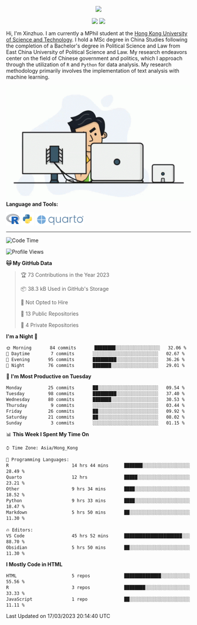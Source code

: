 <div align='center'>
<img src='https://readme-typing-svg.herokuapp.com?font=ubuntu&color=4d3900&center=true&lines=HKUST+Mphil+in+SOSC;Focus+on+China;Code+for+PoliSci'/>
</div>


<p align='center'>
<a href='mailto:carlh.stoner@gmail.com' target='_blank'>
        <img src='https://img.shields.io/badge/Gmail-D14836?style=for-the-badge&logo=gmail&logoColor=white'/></a>
 <a href='https://www.linkedin.com/in/xinzhuo-huang-5161011ba/' target='_blank'>
        <img src='https://img.shields.io/badge/linkedin%20-%230077B5.svg?&style=for-the-badge&logo=linkedin&logoColor=white'/>
    </a>
    </p>
    
Hi, I'm Xinzhuo. I am currently a MPhil student at the [Hong Kong University of Science and Technology](https://sosc.hkust.edu.hk/node/613). I hold a MSc degree in China Studies following the completion of a Bachelor's degree in Political Science and Law from East China University of Political Science and Law. My research endeavors center on the field of Chinese government and politics, which I approach through the utilization of `R` and `Python` for data analysis. My research methodology primarily involves the implementation of text analysis with machine learning.




<img align='right' src="https://github.com/xinzhuohkust/xinzhuohkust/blob/main/programmer.gif" width="590">




**Language and Tools:**  

<code><img height="36" src="https://raw.githubusercontent.com/github/explore/80688e429a7d4ef2fca1e82350fe8e3517d3494d/topics/r/r.png"></code>
<code><img height="36" src="https://raw.githubusercontent.com/github/explore/80688e429a7d4ef2fca1e82350fe8e3517d3494d/topics/python/python.png"></code>
<code><img height="32" src="https://github.com/quarto-dev/quarto-r/blob/main/man/figures/quarto.png"></code>

---
<!--START_SECTION:waka-->
![Code Time](http://img.shields.io/badge/Code%20Time-192%20hrs%205%20mins-blue)

![Profile Views](http://img.shields.io/badge/Profile%20Views-28-blue)

**🐱 My GitHub Data** 

> 🏆 73 Contributions in the Year 2023
 > 
> 📦 38.3 kB Used in GitHub's Storage 
 > 
> 🚫 Not Opted to Hire
 > 
> 📜 13 Public Repositories 
 > 
> 🔑 4 Private Repositories  
 > 
**I'm a Night 🦉** 

```text
🌞 Morning       84 commits       ████████░░░░░░░░░░░░░░░░░   32.06 % 
🌆 Daytime        7 commits       ░░░░░░░░░░░░░░░░░░░░░░░░░   02.67 % 
🌃 Evening       95 commits       █████████░░░░░░░░░░░░░░░░   36.26 % 
🌙 Night         76 commits       ███████░░░░░░░░░░░░░░░░░░   29.01 % 

```
📅 **I'm Most Productive on Tuesday** 

```text
Monday          25 commits       ██░░░░░░░░░░░░░░░░░░░░░░░   09.54 % 
Tuesday         98 commits       █████████░░░░░░░░░░░░░░░░   37.40 % 
Wednesday       80 commits       ███████░░░░░░░░░░░░░░░░░░   30.53 % 
Thursday         9 commits       ░░░░░░░░░░░░░░░░░░░░░░░░░   03.44 % 
Friday          26 commits       ██░░░░░░░░░░░░░░░░░░░░░░░   09.92 % 
Saturday        21 commits       ██░░░░░░░░░░░░░░░░░░░░░░░   08.02 % 
Sunday           3 commits       ░░░░░░░░░░░░░░░░░░░░░░░░░   01.15 % 

```


📊 **This Week I Spent My Time On** 

```text
⌚︎ Time Zone: Asia/Hong_Kong

💬 Programming Languages: 
R                        14 hrs 44 mins      ███████░░░░░░░░░░░░░░░░░░   28.49 % 
Quarto                   12 hrs              █████░░░░░░░░░░░░░░░░░░░░   23.21 % 
Other                    9 hrs 34 mins       ████░░░░░░░░░░░░░░░░░░░░░   18.52 % 
Python                   9 hrs 33 mins       ████░░░░░░░░░░░░░░░░░░░░░   18.47 % 
Markdown                 5 hrs 50 mins       ██░░░░░░░░░░░░░░░░░░░░░░░   11.30 % 

🔥 Editors: 
VS Code                  45 hrs 52 mins      ██████████████████████░░░   88.70 % 
Obsidian                 5 hrs 50 mins       ██░░░░░░░░░░░░░░░░░░░░░░░   11.30 % 

```

**I Mostly Code in HTML** 

```text
HTML                     5 repos             ██████████████░░░░░░░░░░░   55.56 % 
R                        3 repos             ████████░░░░░░░░░░░░░░░░░   33.33 % 
JavaScript               1 repo              ██░░░░░░░░░░░░░░░░░░░░░░░   11.11 % 

```



 Last Updated on 17/03/2023 20:14:40 UTC
<!--END_SECTION:waka-->
    
    
    
    
    
    
    
    

